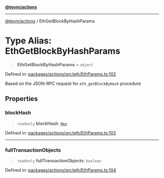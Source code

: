 [**@tevm/actions**](../README.md)

***

[@tevm/actions](../globals.md) / EthGetBlockByHashParams

# Type Alias: EthGetBlockByHashParams

> **EthGetBlockByHashParams** = `object`

Defined in: [packages/actions/src/eth/EthParams.ts:102](https://github.com/evmts/tevm-monorepo/blob/main/packages/actions/src/eth/EthParams.ts#L102)

Based on the JSON-RPC request for `eth_getBlockByHash` procedure

## Properties

### blockHash

> `readonly` **blockHash**: [`Hex`](Hex.md)

Defined in: [packages/actions/src/eth/EthParams.ts:103](https://github.com/evmts/tevm-monorepo/blob/main/packages/actions/src/eth/EthParams.ts#L103)

***

### fullTransactionObjects

> `readonly` **fullTransactionObjects**: `boolean`

Defined in: [packages/actions/src/eth/EthParams.ts:104](https://github.com/evmts/tevm-monorepo/blob/main/packages/actions/src/eth/EthParams.ts#L104)
